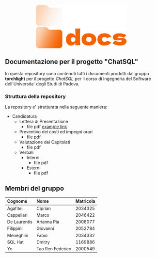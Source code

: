 <p align="center">
  <img width="300" src="docs_dark.png#gh-dark-mode-only" alt="Documentation logo">
  <img width="300" src="docs_light.png#gh-light-mode-only" alt="Documentation logo">
</p>

## Documentazione per il progetto "ChatSQL"

In questa repository sono contenuti tutti i documenti prodotti dal gruppo **torchlight** per il progetto _ChatSQL_ per il corso di Ingegneria del Software dell'Universita' degli Studi di Padova.

### Struttura della repository
La repository e' strutturata nella seguente maniera:
- Candidatura
  - Lettera di Presentazione
    - file pdf [example link](https://example.com)
  - Preventivo dei costi ed impegni orari
    - file pdf
  - Valutazione dei Capitolati
    - file pdf
  - Verbali
    - Interni
      - file pdf
    - Esterni
      - file pdf

## Membri del gruppo

<p align="center">

  | Cognome      | Nome             | Matricola |
  | :----------- | :--------------  | :-------- |
  | Agafitei     | Ciprian          | 2034325   |
  | Cappellari   | Marco            | 2046422   |
  | De Laurentis | Arianna Pia      | 2008077   |
  | Filippini    | Giovanni         | 2052784   |
  | Meneghini    | Fabio            | 2034332   |
  | SQL Hat      | Dmitry           | 1169886   |
  | Ye           | Tao Ren Federico | 2000549   |

</p>